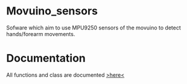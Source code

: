 # Movuino_sensors
Sofware which aim to use MPU9250 sensors of the movuino to detect hands/forearm movements.
# Documentation
All functions and class are documented [>here<](https://handterpret.github.io/Movuino_sensors/)
